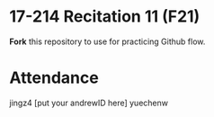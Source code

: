 # 17-214 Recitation 11 (F21)
**Fork** this repository to use for practicing Github flow.

# Attendance
jingz4
[put your andrewID here]
yuechenw
